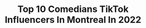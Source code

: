 ---
title: Top 10 Comedians TikTok Influencers In Montreal In 2022
description: >-
  Find top comedians TikTok influencers in Montreal in 2022. Most popular hashtags: #canada #comedy #funny #fyp.
platform: TikTok
hits: 4
text_top: Analyze the best TikTok profiles on inBeat.
text_bottom: Our database has 4 TikTok influencers like this in Montreal, Canada for you to connect with.
profiles:
  - username: "rpwcomedy"
    fullname: >-
      Nicolas Benks Vatil
    bio: >-
      Haitian 4 LIFE 🇭🇹🇭🇹😭😂 Chacha GANG @rpw comedy fOR MORE FOLLOW ME
    location: "Canada"
    followers: 7694
    engagement: 1252
    commentsToLikes: 0.027592
    id: cka686hilnmkc0i78wjg5o1df
    verified: false
    hashtags: "#fyp, #haitiantiktok, #haitiancomedy, #comedien"
  - username: "peruanito.pe"
    fullname: >-
      Joseph Saavedra
    bio: >-
      🇵🇪 Peruano 🇵🇪 Multifacético 🎭 #SoyPeruanoPe Canadá 📍
    location: "Canada"
    followers: 6855
    engagement: 1106
    commentsToLikes: 0.103447
    id: ckdcjiy5blf3u0j23k0ozc37a
    verified: false
    hashtags: "#peruano, #comedia, #canada, #tiktokperu"
  - username: "kennylamoureux"
    fullname: >-
      Kenny Lamoureux
    bio: >-
      abonne-toi et je vais m'abonner et like follow me and ill follow you and like
    location: "Canada"
    followers: 3552
    engagement: 3159
    commentsToLikes: 0.022207
    id: cka686gwinmej0i783dd1fds9
    verified: false
    hashtags: "#fyp, #quarantine, #canada, #follow"
  - username: "simranpreetdhillo"
    fullname: >-
      Simran Preet Dhillon
    bio: >-
      Instagram simranpreet_dhillon
    location: "Canada"
    followers: 7877
    engagement: 876
    commentsToLikes: 0.047586
    id: cka686f7pnm3i0i78l7tqjvn6
    verified: false
    hashtags: "#punjabi, #pindawale, #montreal, #internationalstudent"
  - username: "shitzophreniaa"
    fullname: >-
       kenzie
    bio: >-
      Comedian
    location: "Canada"
    followers: 306600
    engagement: 2580
    commentsToLikes: 0.010911
    id: ckcei8fb9qd780j23nep2jjd7
    verified: false
    hashtags: "#duet, #greenscreen, #halloweenlook, #fanedit"
  - username: "thegrimmworkshop"
    fullname: >-
      TheGrimmWorkshop
    bio: >-
      Artist, terrible comedian If your under 13 don’t interact Discord server below:
    location: "Canada"
    followers: 64700
    engagement: 2782
    commentsToLikes: 0.059500
    id: ck90zeef2dlyd0j78yuvpugct
    verified: false
    hashtags: "#nerfgun, #lol, #anyways, #alternative"
  - username: "dalescomedy"
    fullname: >-
      Dale Ward
    bio: >-
      Comedian + Artist insta: @dalethward ⬆️
    location: "Canada"
    followers: 190700
    engagement: 1590
    commentsToLikes: 0.034481
    id: ckahyj8plzkhj0i7833fnclib
    verified: false
    hashtags: "#halloween, #storytime, #joke, #funny"
  - username: "joelvanvliet"
    fullname: >-
      Joel van Vliet
    bio: >-
      Singer/songwriter/comedian/podcaster/multi-hyphenate/photographer/plant-guy/etc.
    location: "Canada"
    followers: 2471
    engagement: 926
    commentsToLikes: 0.120372
    id: ckbqq63saay2x0j23ue0gqjoa
    verified: false
    hashtags: "#chipmunks, #fypage, #fyp, #xyzbca"
  - username: "blindguycomedy"
    fullname: >-
      Blind guy comedy
    bio: >-
      Visually Challenged Canadian Comedian. Positivity rules!
    location: "Canada"
    followers: 31500
    engagement: 963
    commentsToLikes: 0.061155
    id: ckajk9xvcp9y20i78hlghjrpz
    verified: false
    hashtags: "#storys, #standupcomedy, #alberta, #hollowed"
  - username: "sicko2005"
    fullname: >-
      Sicko
    bio: >-
      Actor | Dancer | Comedian | Parkour | Dwayne Wilson | Toronto, CA 🇨🇦
    location: "Canada"
    followers: 244700
    engagement: 1612
    commentsToLikes: 0.122148
    id: ck8fa2xv43zpq0j78kx3cdwrb
    verified: true
    hashtags: "#actor, #duet, #tutting, #canada"
---